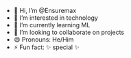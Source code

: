 - 👋 Hi, I’m @Ensuremax
- 👀 I’m interested in technology
- 🌱 I’m currently learning ML
- 💞️ I’m looking to collaborate on projects
- 😄 Pronouns: He/Him
- ⚡ Fun fact: ✨ special ✨ 


